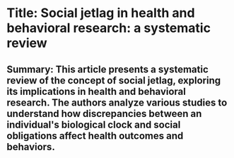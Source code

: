# Title: Social jetlag in health and behavioral research: a systematic review

## Summary: This article presents a systematic review of the concept of social jetlag, exploring its implications in health and behavioral research. The authors analyze various studies to understand how discrepancies between an individual's biological clock and social obligations affect health outcomes and behaviors.